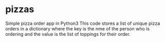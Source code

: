 # pizzas
Simple pizza order app in Python3
This code stores a list of unique pizza orders
in a dictionary where the key is the nme of the 
person who is ordering and the value is the 
list of toppings for their order. 
